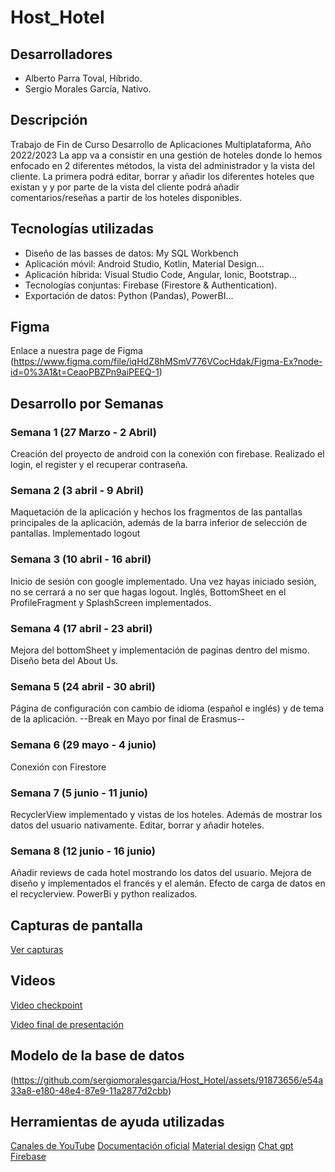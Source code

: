 # Host_Hotel

## Desarrolladores
- Alberto Parra Toval, Híbrido.
- Sergio Morales García, Nativo.

## Descripción
Trabajo de Fin de Curso Desarrollo de Aplicaciones Multiplataforma, Año 2022/2023
La app va a consistir en una gestión de hoteles donde lo hemos enfocado en 2 diferentes métodos, la vista del administrador y la vista del cliente. La primera podrá editar, borrar y añadir los diferentes hoteles que existan y y por parte de la vista del cliente podrá añadir comentarios/reseñas a partir de los hoteles disponibles.

## Tecnologías utilizadas
- Diseño de las basses de datos: My SQL Workbench
- Aplicación móvil: Android Studio, Kotlin, Material Design...
- Aplicación híbrida: Visual Studio Code, Angular, Ionic, Bootstrap...
- Tecnologías conjuntas: Firebase (Firestore & Authentication).
- Exportación de datos: Python (Pandas), PowerBI...

## Figma
Enlace a nuestra page de Figma (https://www.figma.com/file/iqHdZ8hMSmV776VCocHdak/Figma-Ex?node-id=0%3A1&t=CeaoPBZPn9aiPEEQ-1)

## Desarrollo por Semanas
### Semana 1 (27 Marzo - 2 Abril)
Creación del proyecto de android con la conexión con firebase. Realizado el login, el register y el recuperar contraseña.
### Semana 2 (3 abril - 9 Abril)
Maquetación de la aplicación y hechos los fragmentos de las pantallas principales de la aplicación, además de la barra inferior de selección de pantallas. Implementado logout
### Semana 3 (10 abril - 16 abril)
Inicio de sesión con google implementado. Una vez hayas iniciado sesión, no se cerrará a no ser que hagas logout. Inglés, BottomSheet en el ProfileFragment y SplashScreen implementados.
### Semana 4 (17 abril - 23 abril)
Mejora del bottomSheet y implementación de paginas dentro del mismo. Diseño beta del About Us.
### Semana 5 (24 abril - 30 abril)
Página de configuración con cambio de idioma (español e inglés) y de tema de la aplicación.
 --Break en Mayo por final de Erasmus--
### Semana 6 (29 mayo - 4 junio)
Conexión con Firestore
### Semana 7 (5 junio - 11 junio)
RecyclerView implementado y vistas de los hoteles. Además de mostrar los datos del usuario nativamente. Editar, borrar y añadir hoteles.
### Semana 8 (12 junio - 16 junio)
Añadir reviews de cada hotel mostrando los datos del usuario. Mejora de diseño y implementados el francés y el alemán. Efecto de carga de datos en el recyclerview. PowerBi y python realizados.

## Capturas de pantalla
[Ver capturas](https://github.com/sergiomoralesgarcia/Host_Hotel/tree/master/app/src/main/res/drawable-v24)

## Videos
[Video checkpoint](https://www.youtube.com/watch?v=Vv869Pm4sgc&ab_channel=AlbertoParra)

[Video final de presentación](https://www.youtube.com/watch?v=tNpnEnsDquA)

## Modelo de la base de datos
(https://github.com/sergiomoralesgarcia/Host_Hotel/assets/91873656/e54a33a8-e180-48e4-87e9-11a2877d2cbb)

## Herramientas de ayuda utilizadas
[Canales de YouTube](https://www.youtube.com/@mouredev)
[Documentación oficial](https://kotlinlang.org/docs/home.html)
[Material design](https://developer.android.com/guide/topics/ui/look-and-feel?hl=es-419)
[Chat gpt](https://openai.com/chatgpt)
[Firebase](https://firebase.google.com/?hl=es-419)

